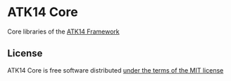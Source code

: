 ATK14 Core
==========

Core libraries of the [ATK14 Framework](https://www.atk14.net/)

License
-------

ATK14 Core is free software distributed [under the terms of the MIT license](http://www.opensource.org/licenses/mit-license)

[//]: # ( vim: set ts=2 et: )
